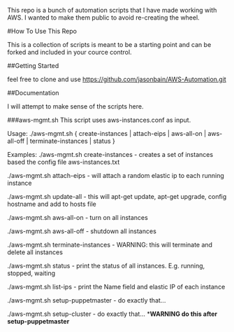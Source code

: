 This repo is a bunch of automation scripts that I have made working with AWS.  I wanted to make them public to avoid re-creating the wheel.

#How To Use This Repo

This is a collection of scripts is meant to be a starting point and can be forked and included in your cource control.

##Getting Started


feel free to clone and use https://github.com/jasonbain/AWS-Automation.git

##Documentation


I will attempt to make sense of the scripts here.

###aws-mgmt.sh
This script uses aws-instances.conf as input.

Usage: ./aws-mgmt.sh { create-instances | attach-eips | aws-all-on | aws-all-off | terminate-instances | status }

Examples:
./aws-mgmt.sh create-instances - creates a set of instances based the config file aws-instances.txt

./aws-mgmt.sh attach-eips - will attach a random elastic ip to each running instance

./aws-mgmt.sh update-all - this will apt-get update, apt-get upgrade, config hostname and add to hosts file

./aws-mgmt.sh aws-all-on -  turn on all instances

./aws-mgmt.sh aws-all-off - shutdown all instances

./aws-mgmt.sh terminate-instances - WARNING: this will terminate and delete all instances

./aws-mgmt.sh status - print the status of all instances.  E.g. running, stopped, waiting

./aws-mgmt.sh list-ips - print the Name field and elastic IP of each instance

./aws-mgmt.sh setup-puppetmaster - do exactly that...

./aws-mgmt.sh setup-cluster - do exactly that... ***WARNING do this after setup-puppetmaster**
